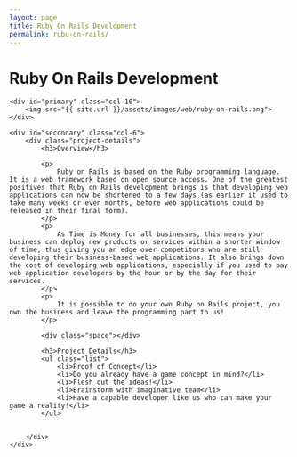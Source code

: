 ```yaml
---
layout: page
title: Ruby On Rails Development
permalink: rubu-on-rails/
---
```


<div class="page-header">
	<h1 class="page-title">Ruby On Rails Development</h1>
</div>

<div id="main" class="row">
		
	<div id="primary" class="col-10">	
		<img src="{{ site.url }}/assets/images/web/ruby-on-rails.png">
	</div>
			      		
	<div id="secondary" class="col-6">  			
		<div class="project-details">
			<h3>Overview</h3>

			<p>
				Ruby on Rails is based on the Ruby programming language. It is a web framework based on open source access. One of the greatest positives that Ruby on Rails development brings is that developing web applications can now be shortened to a few days (as earlier it used to take many weeks or even months, before web applications could be released in their final form).
			</p>
			<p>
				As Time is Money for all businesses, this means your business can deploy new products or services within a shorter window of time, thus giving you an edge over competitors who are still developing their business-based web applications. It also brings down the cost of developing web applications, especially if you used to pay web application developers by the hour or by the day for their services.
			</p>
			<p>
				It is possible to do your own Ruby on Rails project, you own the business and leave the programming part to us!
			</p>	      			
				      			
			<div class="space"></div>
				      			
  			<h3>Project Details</h3>
  			<ul class="list">
  				<li>Proof of Concept</li> 
				<li>Do you already have a game concept in mind?</li> 
				<li>Flesh out the ideas!</li> 
				<li>Brainstorm with imaginative team</li> 
				<li>Have a capable developer like us who can make your game a reality!</li> 
  			</ul>
				      			
				      			
		</div>	      			
	</div>
</div>